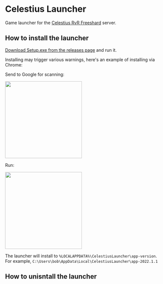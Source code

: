 # Celestius Launcher

Game launcher for the [Celestius RvR Freeshard](https://celestiusrvr.com/) server.

## How to install the launcher
[Download Setup.exe from the releases page](https://github.com/daoc-celestius/celestius-launcher/releases/latest) and run it.

Installing may trigger various warnings, here's an example of installing via Chrome:

Send to Google for scanning:

<img src="https://user-images.githubusercontent.com/1178448/147863872-a2e3ce0f-2259-46f1-9cca-06bedc738033.png" width="250" >

Run:

<img src="https://user-images.githubusercontent.com/1178448/147863872-a2e3ce0f-2259-46f1-9cca-06bedc738033.png" width="250" >

The launcher will install to `%LOCALAPPDATA%\CelestiusLauncher\app-version`.  For example,  `C:\Users\bob\AppData\Local\CelestiusLauncher\app-2022.1.1`

 

## How to unisntall the launcher
